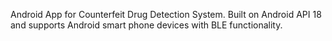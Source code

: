 Android App for Counterfeit Drug Detection System. Built on Android API 18 and supports Android smart phone devices with BLE functionality.   
